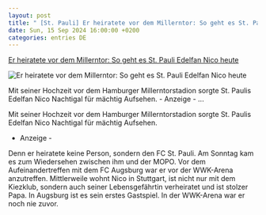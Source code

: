 ```yaml
---
layout: post
title: " [St. Pauli] Er heiratete vor dem Millerntor: So geht es St. Pauli Edelfan Nico heute"
date: Sun, 15 Sep 2024 16:00:00 +0200
categories: entries DE
---
```

[Er heiratete vor dem Millerntor: So geht es St. Pauli Edelfan Nico heute](https://stpauli24.mopo.de/2024/09/15/er-heiratete-vor-dem-millerntor-so-geht-es-st-pauli-edelfan-nico-heute.html)

![Er heiratete vor dem Millerntor: So geht es St. Pauli Edelfan Nico heute](https://stpauli24.mopo.de/wp-content/uploads/2019/04/fcstpauli-millerntor-fahne-logo-fan-stadion.jpg)

Mit seiner Hochzeit vor dem Hamburger Millerntorstadion sorgte St. Paulis Edelfan Nico Nachtigal für mächtig Aufsehen. - Anzeige - ...

Mit seiner Hochzeit vor dem Hamburger Millerntorstadion sorgte St. Paulis Edelfan Nico Nachtigal für mächtig Aufsehen.

- Anzeige -

Denn er heiratete keine Person, sondern den FC St. Pauli. Am Sonntag kam es zum Wiedersehen zwischen ihm und der MOPO. Vor dem Aufeinandertreffen mit dem FC Augsburg war er vor der WWK-Arena anzutreffen. Mittlerweile wohnt Nico in Stuttgart, ist nicht nur mit dem Kiezklub, sondern auch seiner Lebensgefährtin verheiratet und ist stolzer Papa. In Augsburg ist es sein erstes Gastspiel. In der WWK-Arena war er noch nie zuvor.

